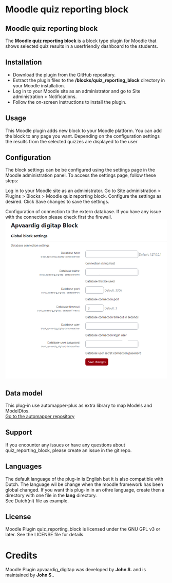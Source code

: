 # Moodle quiz reporting block

## Moodle quiz reporting block
The <strong>Moodle quiz reporting block</strong> is a block type plugin for Moodle that shows selected quiz results in a userfriendly dashboard to the students.

## Installation
- Download the plugin from the GitHub repository.
- Extract the plugin files to the <strong>/blocks/quiz_reporting_block</strong> directory in your Moodle installation.
- Log in to your Moodle site as an administrator and go to Site administration > Notifications.
- Follow the on-screen instructions to install the plugin.

## Usage
This Moodle plugin adds new block to your Moodle platform. You can add the block to any page you want. Depending on the configuration settings the results from the selected quizzes are displayed to the user

## Configuration
The block settings can be be configured using the settings page in the Moodle administration panel. To access the settings page, follow these steps:

Log in to your Moodle site as an administrator.
Go to Site administration > Plugins > Blocks > Moodle quiz reporting block.
Configure the settings as desired.
Click Save changes to save the settings.

Configuration of connection to the extern database. If you have any issue with the connection please check first the firewall. 
 ![plug-in scheme](./docs/img/plugin_settings.png)

## Data model
This plug-in use automapper-plus as extra library to map Models and ModelDtos.
<br>
[Go to the automapper repository](https://github.com/mark-gerarts/automapper-plus)

## Support
If you encounter any issues or have any questions about quiz_reporting_block, please create an issue in the git repo.

## Languages
The default language of the plug-in is English but it is also compatible with Dutch. The language wil be change when the moodle framework has been global changed.
If you want this plug-in in an othre language, create then a directory with one file in the <strong>lang</strong> directory.
<br>
See Dutch(nl) file as example.

## License
Moodle Plugin quiz_reporting_block is licensed under the GNU GPL v3 or later. See the LICENSE file for details.

# Credits
Moodle Plugin apvaardig_digitap was developed by <strong>John S.</strong> and is maintained by <strong>John S.</strong>.
